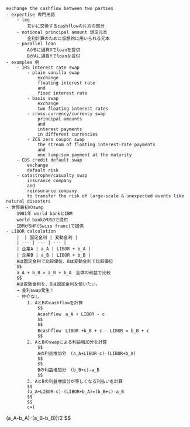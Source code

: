 
	exchange the cashflow between two parties
	- expertise 専門用語
		- leg
			互いに交換するcashflowの片方の部分
		- notional principal amount 想定元本
			金利計算のために仮想的に用いられる元本
		- parallel loan
			AがBに通貨Xでloanを提供
			BがAに通貨Yでloanを提供
	- examples 例
		- IRS interest rate swap
			- plain vanilla swap
				exchange 
				floating interest rate 
				and 
				fixed interest rate 
			- basis swap
				exchange
				two floating interest rates
			- cross-currency/currency swap
				principal amounts 
				and 
				interest payments 
				in different currencies
			- ZCS zero coupon swap
				the stream of floating interest-rate payments
				and 
				one lump-sum payment at the maturity
		- CDS credit default swap
			exchange 
			default risk
		- catastrophe/casualty swap
			insurance company
			and 
			reinsurance company
			to transfer the risk of large-scale & unexpected events like natural disasters
	- 世界最初のswap
		1981年 world bankとIBM
		world bankがUSDで提供
		IBMがSHF(Swiss franc)で提供
	- LIBOR calculation
		|  | 固定金利 | 変動金利 |
		| --- | --- | --- |
		| 企業A | a_A | LIBOR + b_A |
		| 企業B | a_B | LIBOR + b_B |
		Aは固定金利で比較優位、Bは変動金利で比較優位
		$$ 
		a_A + b_B > a_B + b_A　全体の利益で比較
		$$ 
		Aは変動金利を、Bは固定金利を使いたい。
		→ 金利swap発生！
		- 仲介なし
			1. AとBのcashflowを計算
				$$ 
				Acashflow　a_A + LIBOR - c
				$$ 
				$$ 
				Bcashflow　LIBOR +b_B + c - LIBOR = b_B + c
				$$ 
			2. AとBのswapによる利益増加分を計算
				$$ 
				Aの利益増加分　(a_A+LIBOR-c)-(LIBOR+b_A)
				$$ 
				$$ 
				Bの利益増加分　(b_B+c)-a_B
				$$ 
			3. AとBの利益増加分が等しくなる利払いを計算
			$$ 
			(a_A+LIBOR-c)-(LIBOR+b_A)=(b_B+c)-a_B
			$$ 
			$$ 
			c=(
(a_A-b_A)-(a_B-b_B))/2
			$$ 